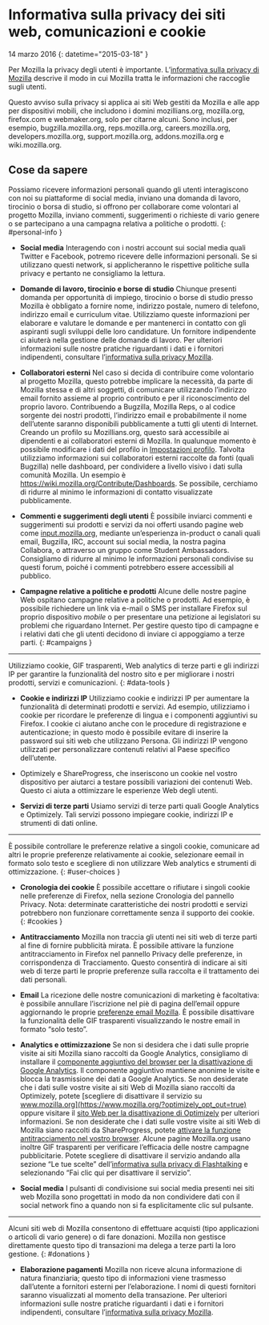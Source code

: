 # Informativa sulla privacy dei siti web, comunicazioni e cookie

14 marzo 2016
{: datetime="2015-03-18" }

Per Mozilla la privacy degli utenti è importante. L’[informativa sulla privacy di Mozilla](https://www.mozilla.org/privacy/) descrive il modo in cui Mozilla tratta le informazioni che raccoglie sugli utenti.

Questo avviso sulla privacy si applica ai siti Web gestiti da Mozilla e alle app per dispositivi mobili, che includono i domini mozillians.org, mozilla.org, firefox.com e webmaker.org, solo per citarne alcuni.  Sono inclusi, per esempio, bugzilla.mozilla.org, reps.mozilla.org, careers.mozilla.org, developers.mozilla.org, support.mozilla.org, addons.mozilla.org e wiki.mozilla.org.

## Cose da sapere

Possiamo ricevere informazioni personali quando gli utenti interagiscono con noi su piattaforme di social media, inviano una domanda di lavoro, tirocinio o borsa di studio, si offrono per collaborare come volontari al progetto Mozilla, inviano commenti, suggerimenti o richieste di vario genere o se partecipano a una campagna relativa a politiche o prodotti.
{: #personal-info }

* **Social media** Interagendo con i nostri account sui social media quali Twitter e Facebook, potremo ricevere delle informazioni personali. Se si utilizzano questi network, si applicheranno le rispettive politiche sulla privacy e pertanto ne consigliamo la lettura.

* **Domande di lavoro, tirocinio e borse di studio** Chiunque presenti domanda per opportunità di impiego, tirocinio o borse di studio presso Mozilla è obbligato a fornire nome, indirizzo postale, numero di telefono, indirizzo email e curriculum vitae. Utilizziamo queste informazioni per elaborare e valutare le domande e per mantenerci in contatto con gli aspiranti sugli sviluppi delle loro candidature. Un fornitore indipendente ci aiuterà nella gestione delle domande di lavoro. Per ulteriori informazioni sulle nostre pratiche riguardanti i dati e i fornitori indipendenti, consultare l’[informativa sulla privacy Mozilla](https://www.mozilla.org/privacy/).

* **Collaboratori esterni** Nel caso si decida di contribuire come volontario al progetto Mozilla, questo potrebbe implicare la necessità, da parte di Mozilla stessa e di altri soggetti, di comunicare utilizzando l’indirizzo email fornito assieme al proprio contributo e per il riconoscimento del proprio lavoro. Contribuendo a Bugzilla, Mozilla Reps, o al codice sorgente dei nostri prodotti, l’indirizzo email e probabilmente il nome dell’utente saranno disponibili pubblicamente a tutti gli utenti di Internet. Creando un profilo su Mozillians.org, questo sarà accessibile ai dipendenti e ai collaboratori esterni di Mozilla. In qualunque momento è possibile modificare i dati del profilo in [Impostazioni profilo](https://mozillians.org/user/edit). Talvolta utilizziamo informazioni sui collaboratori esterni raccolte da fonti (quali Bugzilla) nelle dashboard, per condividere a livello visivo i dati sulla comunità Mozilla. Un esempio è <https://wiki.mozilla.org/Contribute/Dashboards>. Se possibile, cerchiamo di ridurre al minimo le informazioni di contatto visualizzate pubblicamente.

* **Commenti e suggerimenti degli utenti** È possibile inviarci commenti e suggerimenti sui prodotti e servizi da noi offerti usando pagine web come [input.mozilla.org](https://input.mozilla.org/), mediante un’esperienza in-product o canali quali email, Bugzilla, IRC, account sui social media, la nostra pagina Collabora, o attraverso un gruppo come Student Ambassadors. Consigliamo di ridurre al minimo le informazioni personali condivise su questi forum, poiché i commenti potrebbero essere accessibili al pubblico.

* **Campagne relative a politiche e prodotti**  Alcune delle nostre pagine Web ospitano campagne relative a politiche o prodotti. Ad esempio, è possibile richiedere un link via e-mail o SMS per installare Firefox sul proprio dispositivo *mobile* o per presentare una petizione ai legislatori su problemi che riguardano Internet. Per gestire questo tipo di campagne e i relativi dati che gli utenti decidono di inviare ci appoggiamo a terze parti.
{: #campaigns }

---------------------------------------

Utilizziamo cookie, GIF trasparenti, Web analytics di terze parti e gli indirizzi IP per garantire la funzionalità del nostro sito e per migliorare i nostri prodotti, servizi e comunicazioni.
{: #data-tools }

* **Cookie e indirizzi IP** Utilizziamo cookie e indirizzi IP per aumentare la funzionalità di determinati prodotti e servizi. Ad esempio, utilizziamo i cookie per ricordare le preferenze di lingua e i componenti aggiuntivi su Firefox. I cookie ci aiutano anche con le procedure di registrazione e autenticazione; in questo modo è possibile evitare di inserire la password sui siti web che utilizzano Persona. Gli indirizzi IP vengono utilizzati per personalizzare contenuti relativi al Paese specifico dell’utente.

* Optimizely e ShareProgress, che inseriscono un cookie nel vostro dispositivo per aiutarci a testare possibili variazioni dei contenuti Web.  Questo ci aiuta a ottimizzare le esperienze Web degli utenti.

* **Servizi di terze parti** Usiamo servizi di terze parti quali Google Analytics e Optimizely. Tali servizi possono impiegare cookie, indirizzi IP e strumenti di dati online.

---------------------------------------

È possibile controllare le preferenze relative a singoli cookie, comunicare ad altri le proprie preferenze relativamente ai cookie, selezionare eemail in formato solo testo e scegliere di non utilizzare Web analytics e strumenti di ottimizzazione.
{: #user-choices }

* **Cronologia dei cookie** È possibile accettare o rifiutare i singoli cookie nelle preferenze di Firefox, nella sezione Cronologia del pannello Privacy. Nota: determinate caratteristiche dei nostri prodotti e servizi potrebbero non funzionare correttamente senza il supporto dei cookie.
{: #cookies }

* **Antitracciamento** Mozilla non traccia gli utenti nei siti web di terze parti al fine di fornire pubblicità mirata. È possibile attivare la funzione antitracciamento in Firefox nel pannello Privacy delle preferenze, in corrispondenza di Tracciamento. Questo consentirà di indicare ai siti web di terze parti le proprie preferenze sulla raccolta e il trattamento dei dati personali.

* **Email** La ricezione delle nostre comunicazioni di marketing è facoltativa: è possibile annullare l’iscrizione nel piè di pagina dell’email oppure aggiornando le proprie [preferenze email Mozilla](https://www.mozilla.org/newsletter/recovery/). È possibile disattivare la funzionalità delle GIF trasparenti visualizzando le nostre email in formato “solo testo”.

* **Analytics e ottimizzazione** Se non si desidera che i dati sulle proprie visite ai siti Mozilla siano raccolti da Google Analytics, consigliamo di installare il [componente aggiuntivo del browser per la disattivazione di Google Analytics](https://tools.google.com/dlpage/gaoptout). Il componente aggiuntivo mantiene anonime le visite e blocca la trasmissione dei dati a Google Analytics.
Se non desiderate che i dati sulle vostre visite ai siti Web di Mozilla siano raccolti da Optimizely, potete [scegliere di disattivare il servizio su www.mozilla.org](https://www.mozilla.org/?optimizely_opt_out=true) oppure visitare il [sito Web per la disattivazione di Optimizely](https://www.optimizely.com/opt_out) per ulteriori informazioni. Se non desiderate che i dati sulle vostre visite ai siti Web di Mozilla siano raccolti da ShareProgress, potete [attivare la funzione antitracciamento nel vostro browser](https://support.mozilla.org/kb/how-do-i-turn-do-not-track-feature). Alcune pagine Mozilla.org usano inoltre GIF trasparenti per verificare l’efficacia delle nostre campagne pubblicitarie.  Potete scegliere di disattivare il servizio andando alla sezione “Le tue scelte” dell’[informativa sulla privacy di Flashtalking](http://www.flashtalking.com/us/privacypolicy) e selezionando “Fai clic qui per disattivare il servizio”.

* **Social media** I pulsanti di condivisione sui social media presenti nei siti web Mozilla sono progettati in modo da non condividere dati con il social network fino a quando non si fa esplicitamente clic sul pulsante.

---------------------------------------

Alcuni siti web di Mozilla consentono di effettuare acquisti (tipo applicazioni o articoli di vario genere) o di fare donazioni. Mozilla non gestisce direttamente questo tipo di transazioni ma delega a terze parti la loro gestione.
{: #donations }

* **Elaborazione pagamenti** Mozilla non riceve alcuna informazione di natura finanziaria; questo tipo di informazioni viene trasmesso dall’utente a fornitori esterni per l’elaborazione. I nomi di questi fornitori saranno visualizzati al momento della transazione. Per ulteriori informazioni sulle nostre pratiche riguardanti i dati e i fornitori indipendenti, consultare l’[informativa sulla privacy Mozilla](https://www.mozilla.org/privacy/).
